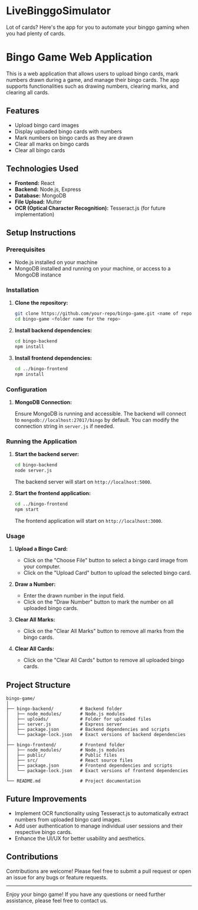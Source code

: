 # LiveBinggoSimulator
Lot of cards? Here's the app for you to automate your binggo gaming when you had plenty of cards.
# Bingo Game Web Application

This is a web application that allows users to upload bingo cards, mark numbers drawn during a game, and manage their bingo cards. The app supports functionalities such as drawing numbers, clearing marks, and clearing all cards.

## Features

- Upload bingo card images
- Display uploaded bingo cards with numbers
- Mark numbers on bingo cards as they are drawn
- Clear all marks on bingo cards
- Clear all bingo cards

## Technologies Used

- **Frontend:** React
- **Backend:** Node.js, Express
- **Database:** MongoDB
- **File Upload:** Multer
- **OCR (Optical Character Recognition):** Tesseract.js (for future implementation)

## Setup Instructions

### Prerequisites

- Node.js installed on your machine
- MongoDB installed and running on your machine, or access to a MongoDB instance

### Installation

1. **Clone the repository:**

   ```sh
   git clone https://github.com/your-repo/bingo-game.git <name of repo>
   cd bingo-game <folder name for the repo>
   ```

2. **Install backend dependencies:**

   ```sh
   cd bingo-backend
   npm install
   ```

3. **Install frontend dependencies:**

   ```sh
   cd ../bingo-frontend
   npm install
   ```

### Configuration

1. **MongoDB Connection:**

   Ensure MongoDB is running and accessible. The backend will connect to `mongodb://localhost:27017/bingo` by default. You can modify the connection string in `server.js` if needed.

### Running the Application

1. **Start the backend server:**

   ```sh
   cd bingo-backend
   node server.js
   ```

   The backend server will start on `http://localhost:5000`.

2. **Start the frontend application:**

   ```sh
   cd ../bingo-frontend
   npm start
   ```

   The frontend application will start on `http://localhost:3000`.

### Usage

1. **Upload a Bingo Card:**

   - Click on the "Choose File" button to select a bingo card image from your computer.
   - Click on the "Upload Card" button to upload the selected bingo card.

2. **Draw a Number:**

   - Enter the drawn number in the input field.
   - Click on the "Draw Number" button to mark the number on all uploaded bingo cards.

3. **Clear All Marks:**

   - Click on the "Clear All Marks" button to remove all marks from the bingo cards.

4. **Clear All Cards:**

   - Click on the "Clear All Cards" button to remove all uploaded bingo cards.

## Project Structure

```
bingo-game/
│
├── bingo-backend/          # Backend folder
│   ├── node_modules/       # Node.js modules
│   ├── uploads/            # Folder for uploaded files
│   ├── server.js           # Express server
│   ├── package.json        # Backend dependencies and scripts
│   └── package-lock.json   # Exact versions of backend dependencies
│
├── bingo-frontend/         # Frontend folder
│   ├── node_modules/       # Node.js modules
│   ├── public/             # Public files
│   ├── src/                # React source files
│   ├── package.json        # Frontend dependencies and scripts
│   └── package-lock.json   # Exact versions of frontend dependencies
│
└── README.md               # Project documentation
```

## Future Improvements

- Implement OCR functionality using Tesseract.js to automatically extract numbers from uploaded bingo card images.
- Add user authentication to manage individual user sessions and their respective bingo cards.
- Enhance the UI/UX for better usability and aesthetics.

## Contributions

Contributions are welcome! Please feel free to submit a pull request or open an issue for any bugs or feature requests.


---

Enjoy your bingo game! If you have any questions or need further assistance, please feel free to contact us.

